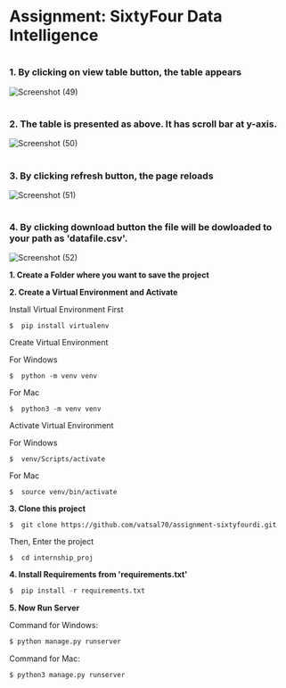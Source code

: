 



# Assignment: SixtyFour Data Intelligence
#
### 1. By clicking on view table button, the table appears
![Screenshot (49)](https://user-images.githubusercontent.com/68066033/127903352-a50ca19d-7f86-43a1-9a93-677df2936d15.png)

#
### 2. The table is presented as above. It has scroll bar at y-axis.
![Screenshot (50)](https://user-images.githubusercontent.com/68066033/127903359-92a43592-2408-4d30-be80-a4788ad27b50.png)

#
### 3. By clicking refresh button, the page reloads
![Screenshot (51)](https://user-images.githubusercontent.com/68066033/127903361-51ee567e-1c98-44bc-9335-71179e57f42d.png)

#
### 4. By clicking download button the file will be dowloaded to your path as 'datafile.csv'.
![Screenshot (52)](https://user-images.githubusercontent.com/68066033/127903364-ffde0aba-7396-442c-83b0-d3c9cc5e5aa2.png)



**1. Create a Folder where you want to save the project**

**2. Create a Virtual Environment and Activate**

Install Virtual Environment First
```
$  pip install virtualenv
```

Create Virtual Environment

For Windows
```
$  python -m venv venv
```
For Mac
```
$  python3 -m venv venv
```

Activate Virtual Environment

For Windows
```
$  venv/Scripts/activate
```

For Mac
```
$  source venv/bin/activate
```

**3. Clone this project**
```
$  git clone https://github.com/vatsal70/assignment-sixtyfourdi.git
```

Then, Enter the project
```
$  cd internship_proj
```

**4. Install Requirements from 'requirements.txt'**
```python
$  pip install -r requirements.txt
```

**5. Now Run Server**

Command for Windows:
```python
$ python manage.py runserver
```

Command for Mac:
```python
$ python3 manage.py runserver
```
